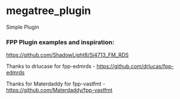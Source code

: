 # megatree_plugin

Simple Plugin

### FPP Plugin examples and inspiration:

https://github.com/ShadowLight8/Si4713_FM_RDS

Thanks to drlucase for fpp-edmrds - https://github.com/drlucas/fpp-edmrds

Thanks for Materdaddy for fpp-vastfmt - https://github.com/Materdaddy/fpp-vastfmt
